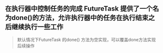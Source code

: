 ## 在执行器中控制任务的完成 FutureTask 提供了一个名为done()的方法，允许执行器中的任务在执行结束之后继续执行一些工作

> 默认情况下FutureTask 的done() 方法为空实现，可以覆盖done方法实现后续操作









